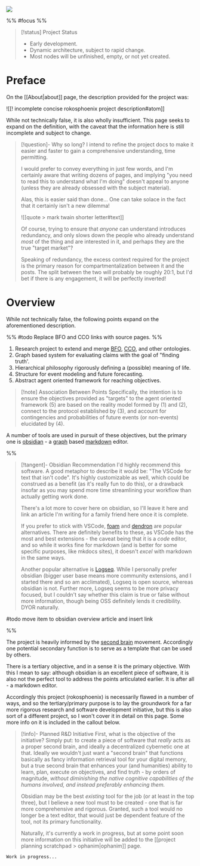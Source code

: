 <img src="https://i.redd.it/6ezh3mzxn8za1.jpg" class="header-image">

%%
#focus
%%

> [!status] Project Status
> - Early development.
> - Dynamic architecture, subject to rapid change.
> - Most nodes will be unfinished, empty, or not yet created.

# Preface

On the [[About|about]] page, the description provided for the project was:

![[! incomplete concise rokosphoenix project description#atom]]

While not technically false, it is also wholly insufficient. This page seeks to expand on the definition, with the caveat that the information here is still incomplete and subject to change.

> [!question]- Why so long?
> I intend to refine the project docs to make it easier and faster to gain a comprehensive understanding, time permitting.
> 
> I would prefer to convey everything in just few words, and I'm certainly aware that writing dozens of pages, and implying "you need to read this to understand what I'm doing" doesn't appeal to anyone (unless they are already obsessed with the subject material).
> 
> Alas, this is easier said than done... One can take solace in the fact that it certainly isn't a new dilemma!
> 
> ![[quote > mark twain shorter letter#text]]
> 
> Of course, trying to ensure that *anyone* can understand introduces redundancy, and only slows down the people who already understand *most* of the thing and are interested in it, and perhaps they are the true "target market"?
> 
> Speaking of redundancy, the excess context required for the project is the primary reason for compartmentalization between it and the posts. The split between the two will probably be roughly 20:1, but I'd bet if there is any engagement, it will be perfectly inverted!

# Overview

While not technically false, the following points expand on the aforementioned description. 

%%
#todo Replace BFO and CCO links with source pages.
%%

1. Research project to extend and merge [BFO](https://basic-formal-ontology.org/), [CCO](https://github.com/CommonCoreOntology/CommonCoreOntologies), and other ontologies.
2. Graph based system for evaluating claims with the goal of "finding truth'.
3. Hierarchical philosophy rigorously defining a (possible) meaning of life.
4. Structure for event modeling and future forecasting.
5. Abstract agent oriented framework for reaching objectives.

> [!note] Association Between Points
> Specifically, the intention is to ensure the objectives provided as "targets" to the agent oriented framework (5) are based on the reality model formed by (1) and (2), connect to the protocol established by (3), and account for contingencies and probabilities of future events (or non-events) elucidated by (4).

A number of tools are used in pursuit of these objectives, but the primary one is [obsidian](https://obsidian.md/) - a [graph](https://www.wikiwand.com/en/Graph_theory) based [markdown](https://www.markdownguide.org/getting-started/) editor. 

%%

> [!tangent]- Obsidian Recommendation
> I'd highly recommend this software. A good metaphor to describe it would be: "The VSCode for text that isn't code". It's highly customizable as well, which could be construed as a benefit (as it's really fun to do this), or a drawback insofar as you may spend more time streamlining your workflow than actually getting work done.
> 
> There's a lot more to cover here on obsidian, so I'll leave it here and link an article I'm writing for a family friend here once it is complete.
> 
> 
> If you prefer to stick with VSCode, [foam](https://foambubble.github.io/foam/) and [dendron](https://wiki.dendron.so/) are popular alternatives. There are definitely benefits to these, as VSCode has the most and best extensions - the caveat being that it is a *code* editor, and so while it works fine for markdown (and is better for some specific purposes, like mkdocs sites), it doesn't *excel* with markdown in the same ways.
> 
> Another popular alternative is [Logseq](https://logseq.com/). While I personally prefer obsidian (bigger user base means more community extensions, and I started there and so am acclimated), Logseq is open source, whereas obsidian is not. Further more, Logseq seems to be more privacy focused, but I couldn't say whether this claim is true or false without more information, though being OSS definitely lends it credibility. DYOR naturally.

#todo move item to obsidian overview article and insert link

%%

The project is heavily informed by the [second brain](https://fortelabs.com/blog/basboverview/) movement. Accordingly one potential secondary function is to serve as a template that can be used by others.

There is a tertiary objective, and in a sense it is the primary objective. With this I mean to say: although obsidian is an excellent piece of software, it is also not the perfect tool to address the points articulated earlier. It is after all - a markdown editor.

Accordingly this project (rokosphoenix) is necessarily flawed in a number of ways, and so the tertiary/primary purpose is to lay the groundwork for a far more rigorous research and software development initiative, but this is also sort of a different project, so I won't cover it in detail on this page. Some more info on it is included in the callout below.

> [!info]- Planned R&D Initiative
> First, what is the objective of the initiative? Simply put: to create a piece of software that *really* acts as a proper second brain, and ideally a decentralized cybernetic one at that. Ideally we wouldn't just want a "second brain" that functions basically as fancy information retrieval tool for your digital memory, but a true second brain that enhances your (and humanities) ability to learn, plan, execute on objectives, and find truth - by orders of magnitude, *without diminishing the native cognitive capabilities of the humans involved, and instead preferably enhancing them.*
> 
> Obsidian may be the best *existing* tool for the job (or at least in the top three), but I believe a new tool must to be created - one that is far more comprehensive and rigorous. Granted, such a tool would no longer be a text editor, that would just be dependent feature of the tool, not its primary functionality.
> 
> Naturally, it's currently a work in progress, but at some point soon more information on this initiative will be added to the [[project planning scratchpad > ophanim|ophanim]] page.

`Work in progress...`